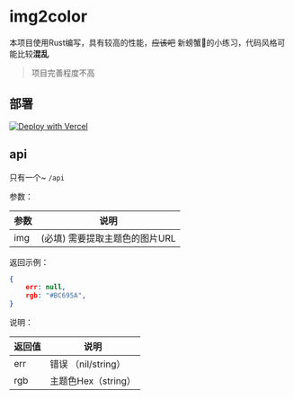 # img2color
本项目使用Rust编写，具有较高的性能，~~应该吧~~
新螃蟹🦀的小练习，代码风格可能比较**混乱**

> 项目完善程度不高

## 部署
[![Deploy with Vercel](https://vercel.com/button)](https://vercel.com/new/clone?repository-url=https://github.com/yxlr123/img2color-vercel/)
## api

只有一个~ `/api`

参数：

| 参数                  | 说明                                 |
|----------------------|--------------------------------------|
| img                  | (必填) 需要提取主题色的图片URL           |

返回示例：

``` json
{
    err: null,
    rgb: "#BC695A",
}
```

说明：

| 返回值                   | 说明                                 |
|-------------------------|--------------------------------------|
| err                     | 错误 （nil/string）                    |
| rgb                     | 主题色Hex（string）                    |              

